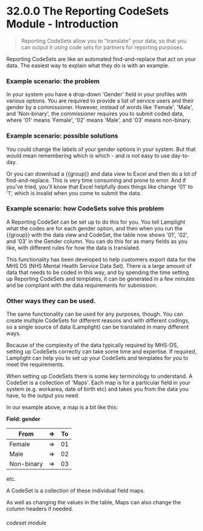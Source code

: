# 32.0.0 The Reporting CodeSets Module - Introduction

> Reporting CodeSets allow you to "translate" your data, so that you can output it using code sets for partners for reporting purposes.  

Reporting CodeSets are like an automated find-and-replace that act on your data.  The easiest way to explain
what they do is with an example.

### Example scenario: the problem

In your system you have a drop-down 'Gender' field in your profiles with various options.  You are required to 
provide a list of service users and their gender by a commissioner.  However, instead of words like 'Female', 'Male', 
and 'Non-binary', the commissioner requires you to submit coded data, where '01' means 'Female', '02' means 'Male', and
'03' means non-binary.

### Example scenario: possible solutions

You could change the labels of your gender options in your system. But that would mean remembering which is which - 
and is not easy to use day-to-day.

Or you can download a {{group}} and data view to Excel and then do a lot of find-and-replace.  This is very time 
consuming and prone to error.  And if you've tried, you'll know that Excel helpfully does things like change '01' to '1',
which is invalid when you come to submit the data.

### Example scenario: how CodeSets solve this problem

A Reporting CodeSet can be set up to do this for you.  You tell Lamplight what the codes are for each gender option, and then when you
run the {{group}} with the data view and CodeSet, the table now shows '01', '02', and '03' in the Gender column.  You 
can do this for as many fields as you like, with different rules for how the data is translated.

This functionality has been developed to help customers export data for the MHS DS (NHS Mental Health Service Data Set).
There is a large amount of data that needs to be coded in this way, and by spending the time setting up Reporting 
CodeSets and templates, it can be generated in a few minutes and be compliant with the data requirements for submission.

### Other ways they can be used.

The same functionality can be used for any purposes, though.  You can create multiple CodeSets for different reasons
and with different codings, so a single source of data (Lamplight) can be translated in many different ways.

Because of the complexity of the data typically required by MHS-DS, setting up CodeSets correctly can take some time
and expertise.  If required, Lamplight can help you to set up your CodeSets and templates for you to meet the requirements.

When setting up CodeSets there is some key terminology to understand.  A CodeSet is a collection of 'Maps'.  Each map
is for a particular field in your system (e.g. workarea, date of birth etc) and takes you from the data you have, to 
the output you need.

In our example above, a map is a bit like this:

**Field: gender**

| **From**   | =>  | **To** |
|------------|-----|--------|
| Female     | =>  | 01     |
 | Male       | => | 02     |
| Non-binary | => | 03     |
etc.

A CodeSet is a collection of these individual field maps.

As well as changing the values in the table, Maps can also change the column headers if needed.


###### codeset module
